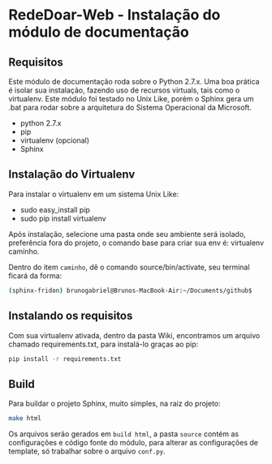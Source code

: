 RedeDoar-Web - Instalação do módulo de documentação
============================================================

## Requisitos

Este módulo de documentação roda sobre o Python 2.7.x. Uma boa prática é isolar sua instalação, fazendo uso de recursos virtuals, tais como o virtualenv. Este módulo foi testado no Unix Like, porém o Sphinx gera um .bat para rodar sobre a arquitetura do Sistema Operacional da Microsoft.


  - python 2.7.x
  - pip
  - virtualenv (opcional)
  - Sphinx


## Instalação do Virtualenv

Para instalar o virtualenv em um sistema Unix Like:

  - sudo easy_install pip
  - sudo pip install virtualenv

Após instalação, selecione uma pasta onde seu ambiente será isolado, preferência fora do projeto, o comando base para criar sua env é: virtualenv caminho.

Dentro do item ``caminho``, dê o comando source/bin/activate, seu terminal ficará da forma:

```bash
(sphinx-fridon) brunogabriel@Brunos-MacBook-Air:~/Documents/github$
```

## Instalando os requisitos

Com sua virtualenv ativada, dentro da pasta Wiki, encontramos um arquivo chamado requirements.txt, para instalá-lo graças ao pip:

```bash
pip install -r requirements.txt
```


## Build
Para buildar o projeto Sphinx, muito simples, na raiz do projeto:

```bash
make html
```

Os arquivos serão gerados em ``build html``, a pasta ``source`` contém as configurações e código fonte do módulo, para alterar as configurações de template, só trabalhar sobre o arquivo ``conf.py``.










